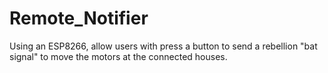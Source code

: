 # Remote_Notifier
Using an ESP8266, allow users with press a button to send a rebellion "bat signal" to move the motors at the connected houses.
